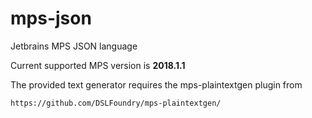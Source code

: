# mps-json
Jetbrains MPS JSON language

Current supported MPS version is **2018.1.1**


The provided text generator requires the mps-plaintextgen plugin from

    https://github.com/DSLFoundry/mps-plaintextgen/
